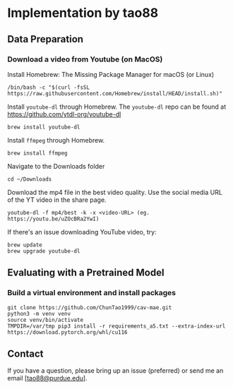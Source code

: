 # Implementation by tao88

## Data Preparation
### Download a video from Youtube (on MacOS)
Install Homebrew: The Missing Package Manager for macOS (or Linux)
```
/bin/bash -c "$(curl -fsSL https://raw.githubusercontent.com/Homebrew/install/HEAD/install.sh)"
```
Install `youtube-dl` through Homebrew. The `youtube-dl` repo can be found at https://github.com/ytdl-org/youtube-dl
```
brew install youtube-dl
```
Install `ffmpeg` through Homebrew.
```
brew install ffmpeg
```
Navigate to the Downloads folder
```
cd ~/Downloads
```
Download the mp4 file in the best video quality. Use the social media URL of the YT video in the share page.
```
youtube-dl -f mp4/best -k -x <video-URL> (eg. https://youtu.be/uZOcBRa2YwI)
```
If there's an issue downloading YouTube video, try:
```
brew update
brew upgrade youtube-dl
```

## Evaluating with a Pretrained Model
### Build a virtual environment and install packages
```
git clone https://github.com/ChunTao1999/cav-mae.git
python3 -m venv venv
source venv/bin/activate
TMPDIR=/var/tmp pip3 install -r requirements_a5.txt --extra-index-url https://download.pytorch.org/whl/cu116 
```

## Contact
If you have a question, please bring up an issue (preferred) or send me an email [tao88@purdue.edu].
